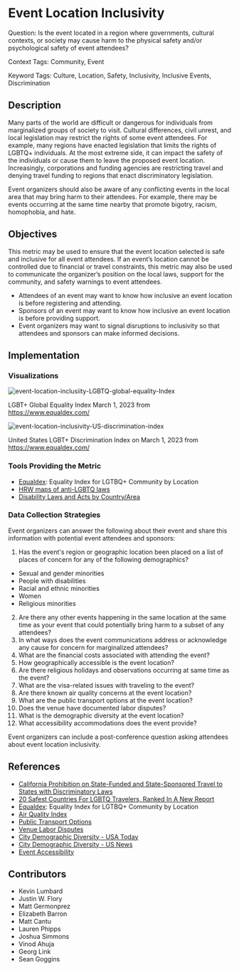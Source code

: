 # Event Location Inclusivity

Question: Is the event located in a region where governments, cultural contexts, or society may cause harm to the physical safety and/or psychological safety of event attendees?

Context Tags: Community, Event

Keyword Tags: Culture, Location, Safety, Inclusivity, Inclusive Events, Discrimination

## Description
Many parts of the world are difficult or dangerous for individuals from marginalized groups of society to visit. Cultural differences, civil unrest, and local legislation may restrict the rights of some event attendees. For example, many regions have enacted legislation that limits the rights of LGBTQ+ individuals. At the most extreme side, it can impact the safety of the individuals or cause them to leave the proposed event location. Increasingly, corporations and funding agencies are restricting travel and denying travel funding to regions that enact discriminatory legislation. 

Event organizers should also be aware of any conflicting events in the local area that may bring harm to their attendees. For example, there may be events occurring at the same time nearby that promote bigotry, racism, homophobia, and hate. 

## Objectives
This metric may be used to ensure that the event location selected is safe and inclusive for all event attendees. If an event’s location cannot be controlled due to financial or travel constraints, this metric may also be used to communicate the organizer’s position on the local laws, support for the community, and safety warnings to event attendees.

- Attendees of an event may want to know how inclusive an event location is before registering and attending. 
- Sponsors of an event may want to know how inclusive an event location is before providing support. 
- Event organizers may want to signal disruptions to inclusivity so that attendees and sponsors can make informed decisions. 

## Implementation 

### Visualizations

![event-location-inclusiity-LGBTQ-global-equality-Index](https://github.com/chaoss/wg-dei/blob/main/focus-areas/event-diversity/images/event-location-inclusiity-LGBTQ-global-equality-Index.png)

LGBT+ Global Equality Index March 1, 2023 from https://www.equaldex.com/ 

![event-location-inclusivity-US-discrimination-index](https://github.com/chaoss/wg-dei/blob/main/focus-areas/event-diversity/images/event-location-inclusivity-US-discrimination-index.png)

United States LGBT+ Discrimination Index on March 1, 2023 from https://www.equaldex.com/

### Tools Providing the Metric

- [Equaldex](https://www.equaldex.com/): Equality Index for LGTBQ+ Community by Location 
- [HRW maps of anti-LGBTQ laws](https://internap.hrw.org/features/features/lgbt_laws/)
- [Disability Laws and Acts by Country/Area](https://www.un.org/development/desa/disabilities/disability-laws-and-acts-by-country-area.html) 

### Data Collection Strategies

Event organizers can answer the following about their event and share this information with potential event attendees and sponsors:

1. Has the event's region or geographic location been placed on a list of places of concern for any of the following demographics?
 - Sexual and gender minorities
 - People with disabilities
 - Racial and ethnic minorities
 - Women
 - Religious minorities

2. Are there any other events happening in the same location at the same time as your event that could potentially bring harm to a subset of any attendees?
3. In what ways does the event communications address or acknowledge any cause for concern for marginalized attendees?
4. What are the financial costs associated with attending the event?
5. How geographically accessible is the event location? 
6. Are there religious holidays and observations occurring at same time as the event?
7. What are the visa-related issues with traveling to the event?
8. Are there known air quality concerns at the event location? 
9. What are the public transport options at the event location?
10. Does the venue have documented labor disputes?
11. What is the demographic diversity at the event location?
12. What accessibility accommodations does the event provide?

Event organizers can include a post-conference question asking attendees about event location inclusivity.

## References
- [California Prohibition on State-Funded and State-Sponsored Travel to States with Discriminatory Laws](https://oag.ca.gov/ab1887)
- [20 Safest Countries For LGBTQ Travelers, Ranked In A New Report](https://www.forbes.com/sites/laurabegleybloom/2023/03/07/most-homophobic-countries-lgbtq-friendly-gay-travel-dangerous-places/?sh=16ece1d32276)
- [Equaldex](https://www.equaldex.com/): Equality Index for LGTBQ+ Community by Location
- [Air Quality Index](https://www.iqair.com/us/world-air-quality)
- [Public Transport Options](https://alltransit.cnt.org/rankings/)
- [Venue Labor Disputes](https://www.fairhotel.org/stay-aware/avoid)
- [City Demographic Diversity - USA Today](https://www.academia.edu/860996/The_USA_Today_index_of_ethnic_diversity)
- [City Demographic Diversity - US News](https://www.usnews.com/news/cities/articles/2020-01-22/measuring-racial-and-ethnic-diversity-in-americas-cities)
- [Event Accessibility](https://www.cvent.com/en/blog/events/event-planning-accessibility-tips-and-best-practices)

## Contributors
- Kevin Lumbard
- Justin W. Flory
- Matt Germonprez
- Elizabeth Barron
- Matt Cantu
- Lauren Phipps
- Joshua Simmons
- Vinod Ahuja
- Georg Link
- Sean Goggins 
